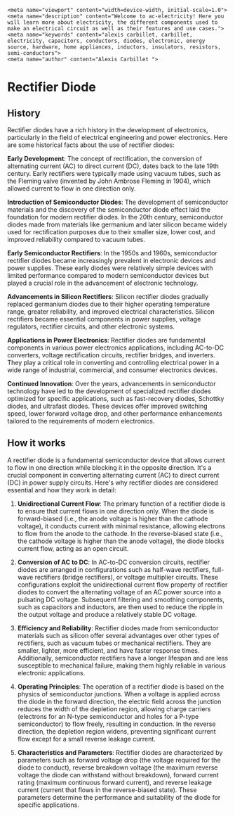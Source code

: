     <meta name="viewport" content="width=device-width, initial-scale=1.0">
    <meta name="description" content="Welcome to ac-electricity! Here you will learn more about electricity, the different components used to make an electrical circuit as well as their features and use cases.">
    <meta name="keywords" content="alexis carbillet, carbillet, electricity, capacitors, conductors, diodes, electronic, energy source, hardware, home appliances, inductors, insulators, resistors, semi-conductors">
    <meta name="author" content="Alexis Carbillet ">
</head>

# Rectifier Diode

## History

Rectifier diodes have a rich history in the development of electronics, particularly in the field of electrical engineering and power electronics. Here are some historical facts about the use of rectifier diodes:

**Early Development**: The concept of rectification, the conversion of alternating current (AC) to direct current (DC), dates back to the late 19th century. Early rectifiers were typically made using vacuum tubes, such as the Fleming valve (invented by John Ambrose Fleming in 1904), which allowed current to flow in one direction only.

**Introduction of Semiconductor Diodes**: The development of semiconductor materials and the discovery of the semiconductor diode effect laid the foundation for modern rectifier diodes. In the 20th century, semiconductor diodes made from materials like germanium and later silicon became widely used for rectification purposes due to their smaller size, lower cost, and improved reliability compared to vacuum tubes.

**Early Semiconductor Rectifiers**: In the 1950s and 1960s, semiconductor rectifier diodes became increasingly prevalent in electronic devices and power supplies. These early diodes were relatively simple devices with limited performance compared to modern semiconductor devices but played a crucial role in the advancement of electronic technology.

**Advancements in Silicon Rectifiers**: Silicon rectifier diodes gradually replaced germanium diodes due to their higher operating temperature range, greater reliability, and improved electrical characteristics. Silicon rectifiers became essential components in power supplies, voltage regulators, rectifier circuits, and other electronic systems.

**Applications in Power Electronics**: Rectifier diodes are fundamental components in various power electronics applications, including AC-to-DC converters, voltage rectification circuits, rectifier bridges, and inverters. They play a critical role in converting and controlling electrical power in a wide range of industrial, commercial, and consumer electronics devices.

**Continued Innovation**: Over the years, advancements in semiconductor technology have led to the development of specialized rectifier diodes optimized for specific applications, such as fast-recovery diodes, Schottky diodes, and ultrafast diodes. These devices offer improved switching speed, lower forward voltage drop, and other performance enhancements tailored to the requirements of modern electronics.

## How it works

A rectifier diode is a fundamental semiconductor device that allows current to flow in one direction while blocking it in the opposite direction. It's a crucial component in converting alternating current (AC) to direct current (DC) in power supply circuits. Here's why rectifier diodes are considered essential and how they work in detail:

1. **Unidirectional Current Flow**: The primary function of a rectifier diode is to ensure that current flows in one direction only. When the diode is forward-biased (i.e., the anode voltage is higher than the cathode voltage), it conducts current with minimal resistance, allowing electrons to flow from the anode to the cathode. In the reverse-biased state (i.e., the cathode voltage is higher than the anode voltage), the diode blocks current flow, acting as an open circuit.

2. **Conversion of AC to DC**: In AC-to-DC conversion circuits, rectifier diodes are arranged in configurations such as half-wave rectifiers, full-wave rectifiers (bridge rectifiers), or voltage multiplier circuits. These configurations exploit the unidirectional current flow property of rectifier diodes to convert the alternating voltage of an AC power source into a pulsating DC voltage. Subsequent filtering and smoothing components, such as capacitors and inductors, are then used to reduce the ripple in the output voltage and produce a relatively stable DC voltage.

3. **Efficiency and Reliability**: Rectifier diodes made from semiconductor materials such as silicon offer several advantages over other types of rectifiers, such as vacuum tubes or mechanical rectifiers. They are smaller, lighter, more efficient, and have faster response times. Additionally, semiconductor rectifiers have a longer lifespan and are less susceptible to mechanical failure, making them highly reliable in various electronic applications.

4. **Operating Principles**: The operation of a rectifier diode is based on the physics of semiconductor junctions. When a voltage is applied across the diode in the forward direction, the electric field across the junction reduces the width of the depletion region, allowing charge carriers (electrons for an N-type semiconductor and holes for a P-type semiconductor) to flow freely, resulting in conduction. In the reverse direction, the depletion region widens, preventing significant current flow except for a small reverse leakage current.

5. **Characteristics and Parameters**: Rectifier diodes are characterized by parameters such as forward voltage drop (the voltage required for the diode to conduct), reverse breakdown voltage (the maximum reverse voltage the diode can withstand without breakdown), forward current rating (maximum continuous forward current), and reverse leakage current (current that flows in the reverse-biased state). These parameters determine the performance and suitability of the diode for specific applications.
